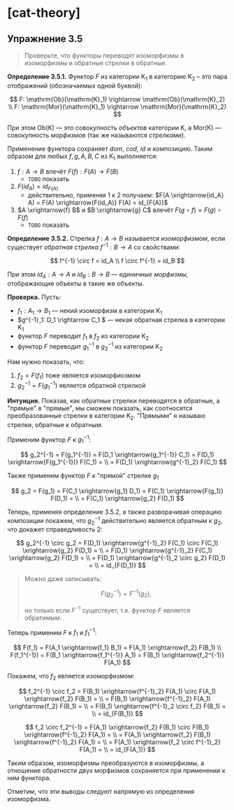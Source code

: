 # [cat-theory]

## Упражнение 3.5

> Проверьте, что функторы переводят изоморфизмы в изоморфизмы и обратные стрелки в обратные.

**Определение 3.5.1.** Функтор $F$ из категории $\mathrm{K}_1$ в категорию $\mathrm{K}_2$ – это пара отображений (обозначаемых одной буквой):

$$ F: \mathrm{Ob}(\mathrm{K}_1) \rightarrow \mathrm{Ob}(\mathrm{K}_2)
\\ F: \mathrm{Mor}(\mathrm{K}_1) \rightarrow \mathrm{Mor}(\mathrm{K}_2)
$$

При этом $\mathrm{Ob}(\mathrm{K})$ — это совокупность *объектов* категории $\mathrm{K}$, а $\mathrm{Mor}(\mathrm{K})$ — совокупность *морфизмов* (так же называются *стрелками*).

Применение функтора сохраняет $dom$, $cod$, $id$ и композицию. Таким образом для любых $f, g, A, B, C$ из $\mathrm{K}_1$ выполняется:

1. $f: A \rightarrow B$ влечёт $F(f): F(A) \rightarrow F(B)$
   - `TODO` показать
2. $F(id_A) = id_{F(A)}$
   - действительно, применяя 1 к 2 получаем: $F(A \xrightarrow{id_A} A) = F(A) \xrightarrow{F(id_A)} F(A) = id_{F(A)}$
3. $A \xrightarrow{f} B$ и $B \xrightarrow{g} C$ влечёт $F(g \circ f) = F(g) \circ F(f)$
   - `TODO` показать

**Определение 3.5.2.** Стрелка $f: A \rightarrow B$ называется *изоморфизмом*, если существует *обратная стрелка* $f^{-1}: B \rightarrow A$ со свойствами:

$$ f^{-1} \circ f = id_A
\\ f \circ f^{-1} = id_B
$$

При этом $id_A: A \rightarrow A$ и $id_B: B \rightarrow B$ — *единичные морфизмы*, отображающие объекты в такие же объекты.

**Проверка.** Пусть:

- $f_1: A_1 \rightarrow B_1$ — некий изоморфизм в категории $\mathrm{K}_1$
- $g^{-1}_1: D_1 \rightarrow C_1 $ — некая обратная стрелка в категории $\mathrm{K}_1$
- функтор $F$ переводит $f_1$ в $f_2$ из категории $\mathrm{K}_2$
- функтор $F$ переводит $g^{-1}_1$ в $g^{-1}_2$ из категории $\mathrm{K}_2$

Нам нужно показать, что:

1. $f_2 = F(f_1)$ тоже является изоморфиозмом
2. $g^{-1}_2 = F(g_1^{-1})$ является обратной стрелкой

**Интуиция.** Показав, как обратные стрелки переводятся в обратные, а "прямые" в "прямые", мы сможем показать, как соотносятся преобразованные стрелки в категории $\mathrm{K}_2$. "Прямыми" я называю стрелки, обратные к обратным.

Применим функтор $F$ к $g^{-1}_1$:

$$ g_2^{-1} = F(g_1^{-1}) = F(D_1 \xrightarrow{g_1^{-1}} C_1) = F(D_1) \xrightarrow{F(g_1^{-1})} F(C_1) =
\\ = F(D_1) \xrightarrow{g^{-1}_2} F(C_1)
$$

Также применим функтор $F$ к "прямой" стрелке $g_1$

$$ g_2 = F(g_1) = F(С_1 \xrightarrow{g_1} D_1) = F(С_1) \xrightarrow{F(g_1)} F(D_1) =
\\ = F(С_1) \xrightarrow{g_2} F(D_1)
$$

Теперь, применяя определение 3.5.2, а также разворачивая операцию композиции покажем, что $g_2^{-1}$ действительно является обратным к $g_2$, что докажет справедливость 2:

$$ g_2^{-1} \circ g_2 = F(D_1) \xrightarrow{g^{-1}_2} F(C_1) \circ F(С_1) \xrightarrow{g_2} F(D_1) =
\\ = F(D_1) \xrightarrow{g^{-1}_2} F(C_1) \xrightarrow{g_2} F(D_1) =
\\ = F(D_1) \xrightarrow{g^{-1}_2 \circ g_2} F(D_1) =
\\ = id_{F(D_1)}
$$

> Можно даже записывать:
>
> $$F(g_2^{-1}) = F^{-1}(g_2),$$
>
> но только если $F^{-1}$ существует, т.е. функтор $F$ является обратимым.

Теперь применим $F$ к $f_1$ и $f^{-1}_1$:

$$ F(f_1) = F(A_1 \xrightarrow{f_1} B_1) = F(A_1) \xrightarrow{f_2} F(B_1)
\\ F(f_1^{-1}) = F(B_1 \xrightarrow{f_1^{-1}} A_1) = F(B_1) \xrightarrow{f_2^{-1}} F(A_1)
$$

Покажем, что $f_2$ является изоморфизмом:

$$ f_2^{-1} \circ f_2 = F(B_1) \xrightarrow{f^{-1}_2} F(A_1) \circ F(A_1) \xrightarrow{f_2} F(B_1) =
\\ = F(B_1) \xrightarrow{f^{-1}_2} F(A_1) \xrightarrow{f_2} F(B_1) =
\\ = F(B_1) \xrightarrow{f^{-1}_2 \circ f_2} F(B_1) =
\\ = id_{F(B_1)}
$$

$$ f_2 \circ f_2^{-1} = F(A_1) \xrightarrow{f_2} F(B_1) \circ F(B_1) \xrightarrow{f^{-1}_2} F(A_1) =
\\ = F(A_1) \xrightarrow{f_2} F(B_1) \xrightarrow{f^{-1}_2} F(A_1) =
\\ = F(A_1) \xrightarrow{f_2 \circ f^{-1}_2} F(A_1) =
\\ = id_{F(A_1)}
$$

Таким образом, изоморфизмы преобразуются в изоморфизмы, а отношение обратности двух морфизмов сохраняется при применении к ним функтора.

Отметим, что эти выводы следуют напрямую из определения изоморфизма.